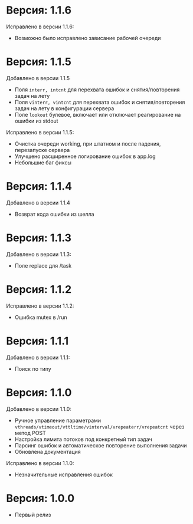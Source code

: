 Версия: 1.1.6
========

Исправлено в версии 1.1.6:

- Возможно было исправлено зависание рабочей очереди

Версия: 1.1.5
========

Добавлено в версии 1.1.5

- Поля ```interr, intcnt``` для перехвата ошибок и снятия/повторения задач на лету
- Поля ```vinterr, vintcnt``` для перехвата ошибок и снятия/повторения задач на лету в конфигурации сервера
- Поле ```lookout``` булевое, включает или отключает реагирование на ошибки из stdout

Исправлено в версии 1.1.5:

- Очистка очереди working, при штатном и после падения, перезапуске сервера
- Улучшено расширенное логирование ошибок в app.log
- Небольшие баг фиксы

Версия: 1.1.4
========

Добавлено в версии 1.1.4

- Возврат кода ошибки из шелла

Версия: 1.1.3
========

Добавлено в версии 1.1.3:

- Поле replace для /task

Версия: 1.1.2
========

Исправлено в версии 1.1.2:

- Ошибка mutex в /run

Версия: 1.1.1
========

Добавлено в версии 1.1.1:

- Поиск по типу

Версия: 1.1.0
========

Добавлено в версии 1.1.0:

- Ручное управление параметрами ```vthreads/vtimeout/vttltime/vinterval/vrepeaterr/vrepeatcnt``` через метод POST
- Настройка лимита потоков под конкретный тип задач
- Парсинг ошибок и автоматическое повторение выполнения задачи
- Обновлена документация

Исправлено в версии 1.1.0:

- Незначительные исправления ошибок

Версия: 1.0.0
========

- Первый релиз
